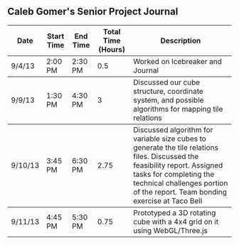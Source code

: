 <h2>Caleb Gomer's Senior Project Journal</h2>
<table>
	<thead>
		<tr>
			<th>Date</th>
			<th>Start Time</th>
			<th>End Time</th>
			<th>Total Time (Hours)</th>
			<th>Description</th>
		</tr>
	</thead>
	<tbody>
		<tr>
			<td>9/4/13</td>
			<td>2:00 PM</td>
			<td>2:30 PM</td>
			<td>0.5</td>
			<td>Worked on Icebreaker and Journal</td>
		</tr>
	</tbody>
	<tbody>
		<tr>
			<td>9/9/13</td>
			<td>1:30 PM</td>
			<td>4:30 PM</td>
			<td>3</td>
			<td>Discussed our cube structure, coordinate system, and possible algorithms for mapping tile relations</td>
		</tr>
	</tbody>
	<tbody>
		<tr>
			<td>9/10/13</td>
			<td>3:45 PM</td>
			<td>6:30 PM</td>
			<td>2.75</td>
			<td>Discussed algorithm for variable size cubes to generate the tile relations files. Discussed the feasibility report. Assigned tasks for completing the technical challenges portion of the report. Team bonding exercise at Taco Bell</td>
		</tr>
	</tbody>
	<tbody>
		<tr>
			<td>9/11/13</td>
			<td>4:45 PM</td>
			<td>5:30 PM</td>
			<td>0.75</td>
			<td>Prototyped a 3D rotating cube with a 4x4 grid on it using WebGL/Three.js</td>
		</tr>
	</tbody>
</table>

